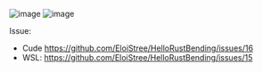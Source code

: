 
![image](https://github.com/EloiStree/HelloRustBending/assets/20149493/e41410a2-462f-4d12-9beb-e6428fcfc78a)
![image](https://github.com/EloiStree/HelloRustBending/assets/20149493/ff62977f-c74a-4a91-bf67-0ece5ba3e07f)

Issue:
- Cude https://github.com/EloiStree/HelloRustBending/issues/16
- WSL: https://github.com/EloiStree/HelloRustBending/issues/15
